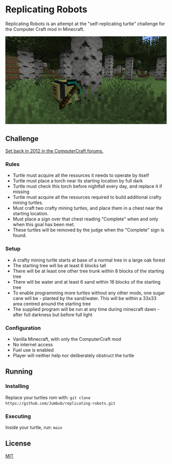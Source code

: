 # Replicating Robots

Replicating Robots is an attempt at the "self-replicating turtle" challenge for the Computer Craft mod in Minecraft.

![image](readme.png)

## Challenge

[Set back in 2012 in the ComputerCraft forums.](http://www.computercraft.info/forums2/index.php?/topic/4462-competition/)

### Rules

- Turtle must acquire all the resources it needs to operate by itself
- Turtle must place a torch near its starting location by full dark
- Turtle must check this torch before nightfall every day, and replace it if missing
- Turtle must acquire all the resources required to build additional crafty mining turtles.
- Must craft two crafty mining turtles, and place them in a chest near the starting location.
- Must place a sign over that chest reading "Complete" when and only when this goal has been met.
- These turtles will be removed by the judge when the "Complete" sign is found.

### Setup

- A crafty mining turtle starts at base of a normal tree in a large oak forest
- The starting tree will be at least 6 blocks tall
- There will be at least one other tree trunk within 8 blocks of the starting tree
- There will be water and at least 6 sand within 16 blocks of the starting tree
- To enable programming more turtles without any other mods, one sugar cane will be - planted by the sand/water. This will be within a 33x33 area centred around the starting tree
- The supplied program will be run at any time during minecraft dawn - after full darkness but before full light

### Configuration

- Vanilla Minecraft, with only the ComputerCraft mod
- No internet access
- Fuel use is enabled
- Player will neither help nor deliberately obstruct the turtle

## Running

### Installing

Replace your turtles rom with: `git clone https://github.com/Jumbub/replicating-robots.git`

### Executing

Inside your turtle, run: `main`

## License

[MIT](https://choosealicense.com/licenses/mit/)
